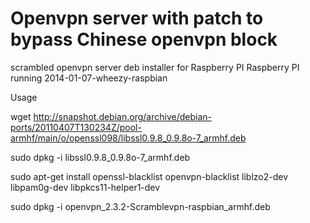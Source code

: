 Openvpn server with patch to bypass Chinese openvpn block
=========================================================

scrambled openvpn server deb installer for Raspberry PI
Raspberry PI running 2014-01-07-wheezy-raspbian

Usage 

wget http://snapshot.debian.org/archive/debian-ports/20110407T130234Z/pool-armhf/main/o/openssl098/libssl0.9.8_0.9.8o-7_armhf.deb

sudo dpkg -i libssl0.9.8_0.9.8o-7_armhf.deb

sudo apt-get install openssl-blacklist openvpn-blacklist liblzo2-dev libpam0g-dev libpkcs11-helper1-dev

sudo dpkg -i openvpn_2.3.2-Scramblevpn-raspbian_armhf.deb




